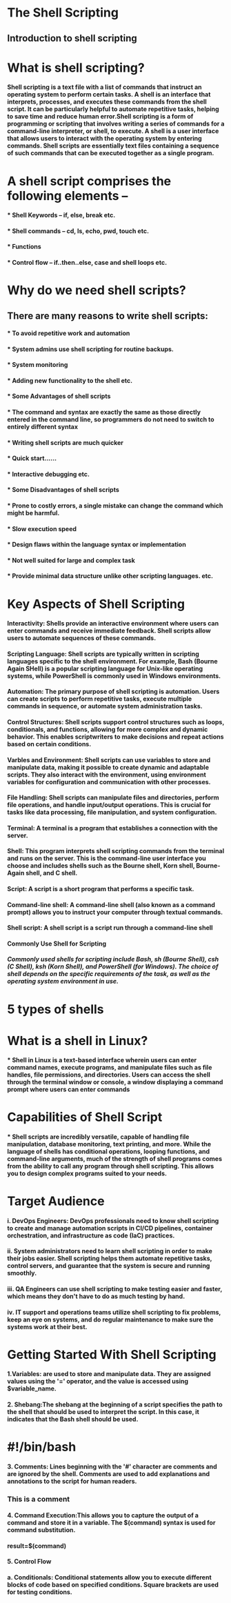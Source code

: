 # The Shell Scripting 

## Introduction to shell scripting

# What is shell scripting?

#### Shell scripting is a text file with a list of commands that instruct an operating system to perform certain tasks. A shell is an interface that interprets, processes, and executes these commands from the shell script. It can be particularly helpful to automate repetitive tasks, helping to save time and reduce human error.Shell scripting is a form of programming or scripting that involves writing a series of commands for a command-line interpreter, or shell, to execute. A shell is a user interface that allows users to interact with the operating system by entering commands. Shell scripts are essentially text files containing a sequence of such commands that can be executed together as a single program.

# A shell script comprises the following elements –

#### * Shell Keywords – if, else, break etc.
#### * Shell commands – cd, ls, echo, pwd, touch etc.
#### * Functions
#### * Control flow – if..then..else, case and shell loops etc.

# Why do we need shell scripts?

## There are many reasons to write shell scripts:

#### * To avoid repetitive work and automation

#### * System admins use shell scripting for routine backups.

#### * System monitoring

#### * Adding new functionality to the shell etc.

#### * Some Advantages of shell scripts

#### * The command and syntax are exactly the same as those directly entered in the command line, so programmers do not need to switch to entirely different syntax

#### * Writing shell scripts are much quicker

#### * Quick start......

#### * Interactive debugging etc.

#### * Some Disadvantages of shell scripts

#### * Prone to costly errors, a single mistake can change the command which might be harmful.

#### * Slow execution speed

#### * Design flaws within the language syntax or implementation

#### * Not well suited for large and complex task

#### * Provide minimal data structure unlike other scripting languages. etc.

# Key Aspects of Shell Scripting

#### Interactivity: Shells provide an interactive environment where users can enter commands and receive immediate feedback. Shell scripts allow users to automate sequences of these commands.

#### Scripting Language: Shell scripts are typically written in scripting languages specific to the shell environment. For example, Bash (Bourne Again SHell) is a popular scripting language for Unix-like operating systems, while PowerShell is commonly used in Windows environments.

#### Automation: The primary purpose of shell scripting is automation. Users can create scripts to perform repetitive tasks, execute multiple commands in sequence, or automate system administration tasks.

#### Control Structures: Shell scripts support control structures such as loops, conditionals, and functions, allowing for more complex and dynamic behavior. This enables scriptwriters to make decisions and repeat actions based on certain conditions.

#### Varbles and Environment: Shell scripts can use variables to store and manipulate data, making it possible to create dynamic and adaptable scripts. They also interact with the environment, using environment variables for configuration and communication with other processes.

#### File Handling: Shell scripts can manipulate files and directories, perform file operations, and handle input/output operations. This is crucial for tasks like data processing, file manipulation, and system configuration.

#### Terminal: A terminal is a program that establishes a connection with the server.

#### Shell: This program interprets shell scripting commands from the terminal and runs on the server. This is the command-line user interface you choose and includes shells such as the Bourne shell, Korn shell, Bourne-Again shell, and C shell.

#### Script: A script is a short program that performs a specific task.

#### Command-line shell: A command-line shell (also known as a command prompt) allows you to instruct your computer through textual commands. 

#### Shell script: A shell script is a script run through a command-line shell

#### Commonly Use Shell for Scripting

##### Commonly used shells for scripting include Bash, sh (Bourne Shell), csh (C Shell), ksh (Korn Shell), and PowerShell (for Windows). The choice of shell depends on the specific requirements of the task, as well as the operating system environment in use.

# 5 types of shells

# What is a shell in Linux?
 
#### * Shell in Linux is a text-based interface wherein users can enter command names, execute programs, and manipulate files such as file handles, file permissions, and directories. Users can access the shell through the terminal window or console, a window displaying a command prompt where users can enter commands

# Capabilities of Shell Script

####  * Shell scripts are incredibly versatile, capable of handling file manipulation, database monitoring, text printing, and more. While the language of shells has conditional operations, looping functions, and command-line arguments, much of the strength of shell programs comes from the ability to call any program through shell scripting. This allows you to design complex programs suited to your needs. 

# Target Audience

#### i. DevOps Engineers: DevOps professionals need to know shell scripting to create and manage automation scripts in CI/CD pipelines, container orchestration, and infrastructure as code (IaC) practices.

#### ii. System administrators need to learn shell scripting in order to make their jobs easier. Shell scripting helps them automate repetitive tasks, control servers, and guarantee that the system is secure and running smoothly.

#### iii. QA Engineers can use shell scripting to make testing easier and faster, which means they don't have to do as much testing by hand.

#### iv. IT support and operations teams utilize shell scripting to fix problems, keep an eye on systems, and do regular maintenance to make sure the systems work at their best.

# Getting Started With Shell Scripting

####  1.Variables: are used to store and manipulate data. They are assigned values using the '=' operator, and the value is accessed using $variable_name.

#### 2. Shebang:The shebang at the beginning of a script specifies the path to the shell that should be used to interpret the script. In this case, it indicates that the Bash shell should be used.

#  #!/bin/bash

#### 3. Comments: Lines beginning with the '#' character are comments and are ignored by the shell. Comments are used to add explanations and annotations to the script for human readers.

### This is a comment

#### 4. Command Execution:This allows you to capture the output of a command and store it in a variable. The $(command) syntax is used for command substitution.

#### result=$(command)

#### 5. Control Flow

####  a. Conditionals: Conditional statements allow you to execute different blocks of code based on specified conditions. Square brackets are used for testing conditions.